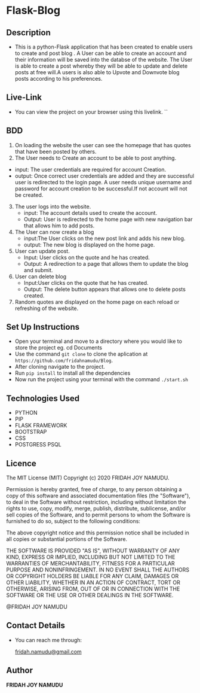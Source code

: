 
# Flask-Blog

## Description

- This is a python-Flask application that has been created to enable users to create and post blog . A User can be able to create an account and their information will be saved into the databse of the website. The User is able to create a post whereby they will be able to update and delete posts at free will.A users is also able to Upvote and Downvote blog posts according to his preferences.


## Live-Link
 - You can view the project on your browser using this livelink. ``
 
## BDD


1.  On loading the website the user can see the homepage that has quotes that have been posted by others.
2.  The User needs to Create an account to be able to post anything.

- input: The user credentials are required for account Creation.
- output: Once correct user credentials are added and they are successful user is redirected to the login page.
  A user needs unique username and password for account creation to be successful.If not account will not be created.

3. The user logs into the website.
   - input: The account details used to create the account.
   - Output: User is redirected to the home page with new navigation bar that allows him to add posts.
4. The User can now create a blog
   - input:The User clicks on the new post link and adds his new blog.
   - output: The new blog is displayed on the home page.
5. User can update post.
   - Input: User clicks on the quote and he has created.
   - Output: A redirection to a page that allows them to update the blog and submit.
6. User can delete blog
   - Input:User clicks on the quote that he has created.
   - Output: The delete button appears that allows one to delete posts created.
7. Random quotes are displayed on the home page on each reload or refreshing of the website.


## Set Up Instructions

- Open your terminal and move to a directory where you would like to store the project eg. cd Documents
- Use the command `git clone` to clone the aplication at `https://github.com/fridahnamudu/Blog`.
- After cloning navigate to the project.
- Run `pip install` to install all the dependencies
- Now run the project using your terminal with the command `./start.sh`

## Technologies Used

- PYTHON
- PIP
- FLASK FRAMEWORK
- BOOTSTRAP
- CSS
- POSTGRESS PSQL

## Licence

The MIT License (MIT)
Copyright (c) 2020 FRIDAH JOY NAMUDU.

Permission is hereby granted, free of charge, to any person obtaining a copy of this software and associated documentation files (the "Software"), to deal in the Software without restriction, including without limitation the rights to use, copy, modify, merge, publish, distribute, sublicense, and/or sell copies of the Software, and to permit persons to whom the Software is furnished to do so, subject to the following conditions:

The above copyright notice and this permission notice shall be included in all copies or substantial portions of the Software.

THE SOFTWARE IS PROVIDED "AS IS", WITHOUT WARRANTY OF ANY KIND, EXPRESS OR IMPLIED, INCLUDING BUT NOT LIMITED TO THE WARRANTIES OF MERCHANTABILITY, FITNESS FOR A PARTICULAR PURPOSE AND NONINFRINGEMENT. IN NO EVENT SHALL THE AUTHORS OR COPYRIGHT HOLDERS BE LIABLE FOR ANY CLAIM, DAMAGES OR OTHER LIABILITY, WHETHER IN AN ACTION OF CONTRACT, TORT OR OTHERWISE, ARISING FROM, OUT OF OR IN CONNECTION WITH THE SOFTWARE OR THE USE OR OTHER DEALINGS IN THE SOFTWARE.

@FRIDAH JOY NAMUDU

## Contact Details

- You can reach me through:

  fridah.namudu@gmail.com

## Author

**FRIDAH JOY NAMUDU**
